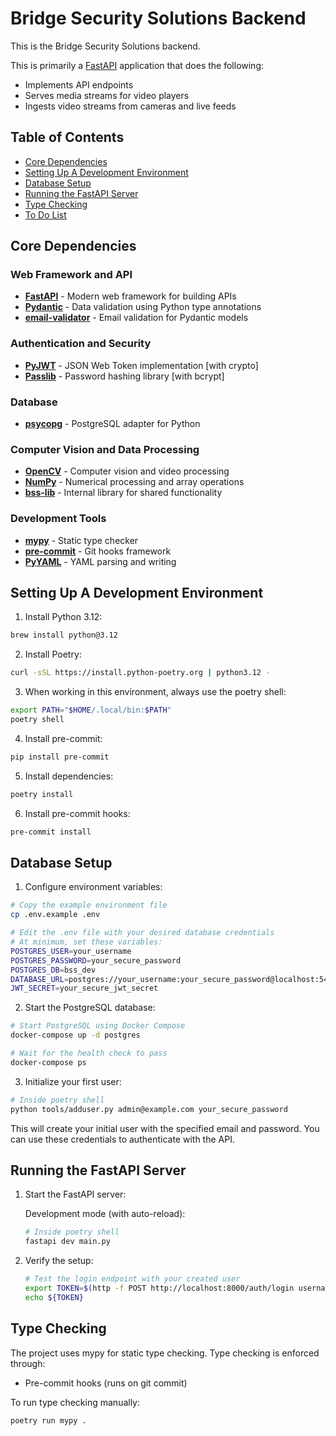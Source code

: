 # Bridge Security Solutions Backend
This is the Bridge Security Solutions backend.  

This is primarily a
[FastAPI](https://github.com/fastapi/fastapi)
application that does the following:

- Implements API endpoints
- Serves media streams for video players
- Ingests video streams from cameras and live feeds

## Table of Contents
- [Core Dependencies](#core-dependencies)
- [Setting Up A Development Environment](#setting-up-a-development-environment)
- [Database Setup](#database-setup)
- [Running the FastAPI Server](#running-the-fastapi-server)
- [Type Checking](#type-checking)
- [To Do List](#to-do)

## Core Dependencies

### Web Framework and API
- [**FastAPI**](https://fastapi.tiangolo.com/) - Modern web framework for building APIs
- [**Pydantic**](https://docs.pydantic.dev/) - Data validation using Python type annotations
- [**email-validator**](https://github.com/JoshData/python-email-validator) - Email validation for Pydantic models

### Authentication and Security
- [**PyJWT**](https://pyjwt.readthedocs.io/) - JSON Web Token implementation [with crypto]
- [**Passlib**](https://passlib.readthedocs.io/) - Password hashing library [with bcrypt]

### Database
- [**psycopg**](https://www.psycopg.org/psycopg3/) - PostgreSQL adapter for Python

### Computer Vision and Data Processing
- [**OpenCV**](https://opencv.org/) - Computer vision and video processing
- [**NumPy**](https://numpy.org/) - Numerical processing and array operations
- [**bss-lib**](https://github.com/Bridge-Security-Solutions/bss-lib) - Internal library for shared functionality

### Development Tools
- [**mypy**](https://mypy-lang.org/) - Static type checker
- [**pre-commit**](https://pre-commit.com/) - Git hooks framework
- [**PyYAML**](https://pyyaml.org/) - YAML parsing and writing

## Setting Up A Development Environment
1. Install Python 3.12:
```bash
brew install python@3.12
```

2. Install Poetry:
```bash
curl -sSL https://install.python-poetry.org | python3.12 -
```

3. When working in this environment, always use the poetry shell:
```bash
export PATH="$HOME/.local/bin:$PATH"
poetry shell
```

4. Install pre-commit:
```bash
pip install pre-commit
```

5. Install dependencies:
```bash
poetry install
```

6. Install pre-commit hooks:
```bash
pre-commit install
```

## Database Setup

1. Configure environment variables:
```bash
# Copy the example environment file
cp .env.example .env

# Edit the .env file with your desired database credentials
# At minimum, set these variables:
POSTGRES_USER=your_username
POSTGRES_PASSWORD=your_secure_password
POSTGRES_DB=bss_dev
DATABASE_URL=postgres://your_username:your_secure_password@localhost:5432/bss_dev
JWT_SECRET=your_secure_jwt_secret
```

2. Start the PostgreSQL database:
```bash
# Start PostgreSQL using Docker Compose
docker-compose up -d postgres

# Wait for the health check to pass
docker-compose ps
```

3. Initialize your first user:
```bash
# Inside poetry shell
python tools/adduser.py admin@example.com your_secure_password
```

This will create your initial user with the specified email and password. You can use these credentials to authenticate with the API.

## Running the FastAPI Server

1. Start the FastAPI server:

   Development mode (with auto-reload):
   ```bash
   # Inside poetry shell
   fastapi dev main.py
   ```

2. Verify the setup:
   ```bash
   # Test the login endpoint with your created user
   export TOKEN=$(http -f POST http://localhost:8000/auth/login username=email@address password=password | jq -r .access_token)
   echo ${TOKEN}
   ```

## Type Checking

The project uses mypy for static type checking. Type checking is enforced through:
- Pre-commit hooks (runs on git commit)

To run type checking manually:
```bash
poetry run mypy .
```
